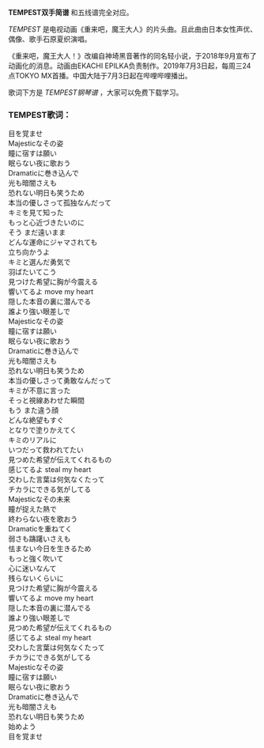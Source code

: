 

**TEMPEST双手简谱** 和五线谱完全对应。

_TEMPEST_ 是电视动画《重来吧，魔王大人》的片头曲。且此曲由日本女性声优、偶像、歌手石原夏织演唱。

《重来吧，魔王大人！》改编自神埼黑音著作的同名轻小说，于2018年9月宣布了动画化的消息。动画由EKACHI
EPILKA负责制作。2019年7月3日起，每周三24点TOKYO MX首播。中国大陆于7月3日起在哔哩哔哩播出。

歌词下方是 _TEMPEST钢琴谱_ ，大家可以免费下载学习。

### TEMPEST歌词：

目を覚ませ  
Majesticなその姿  
瞳に宿すは願い  
眠らない夜に歌おう  
Dramaticに巻き込んで  
光も暗闇さえも  
恐れない明日も笑うため  
本当の優しさって孤独なんだって  
キミを見て知った  
もっと心近づきたいのに  
そう まだ遠いまま  
どんな運命にジャマされても  
立ち向かうよ  
キミと選んだ勇気で  
羽ばたいてこう  
見つけた希望に胸が今震える  
響いてるよ move my heart  
隠した本音の裏に潜んでる  
誰より強い眼差しで  
Majesticなその姿  
瞳に宿すは願い  
眠らない夜に歌おう  
Dramaticに巻き込んで  
光も暗闇さえも  
恐れない明日も笑うため  
本当の優しさって勇敢なんだって  
キミが不意に言った  
そっと視線あわせた瞬間  
もう また違う顔  
どんな絶望もすぐ  
となりで塗りかえてく  
キミのリアルに  
いつだって救われてたい  
見つめた希望が伝えてくれるもの  
感じてるよ steal my heart  
交わした言葉は何気なくたって  
チカラにできる気がしてる  
Majesticなその未来  
瞳が捉えた熱で  
終わらない夜を歌おう  
Dramaticを重ねてく  
弱さも躊躇いさえも  
怯まない今日を生きるため  
もっと強く吹いて  
心に迷いなんて  
残らないくらいに  
見つけた希望に胸が今震える  
響いてるよ move my heart  
隠した本音の裏に潜んでる  
誰より強い眼差しで  
見つめた希望が伝えてくれるもの  
感じてるよ steal my heart  
交わした言葉は何気なくたって  
チカラにできる気がしてる  
Majesticなその姿  
瞳に宿すは願い  
眠らない夜に歌おう  
Dramaticに巻き込んで  
光も暗闇さえも  
恐れない明日も笑うため  
始めよう  
目を覚ませ


